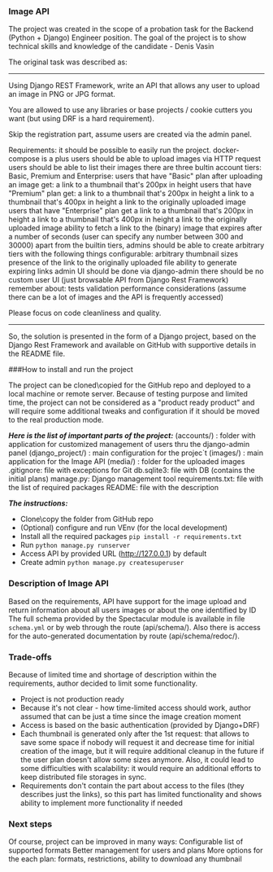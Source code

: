 ### Image API

The project was created in the scope of a probation task for the Backend (Python + Django) Engineer position. The goal of the project is to show technical skills and knowledge of the candidate - Denis Vasin

The original task was described as:
_______________________________________________________
Using Django REST Framework, write an API that allows any user to upload an image in PNG or JPG format.

You are allowed to use any libraries or base projects / cookie cutters you want (but using DRF is a hard requirement).

Skip the registration part, assume users are created via the admin panel.

Requirements:
it should be possible to easily run the project. docker-compose is a plus
users should be able to upload images via HTTP request
users should be able to list their images
there are three bultin account tiers: Basic, Premium and Enterprise:
users that have "Basic" plan after uploading an image get: 
a link to a thumbnail that's 200px in height
users that have "Premium" plan get:
a link to a thumbnail that's 200px in height
a link to a thumbnail that's 400px in height
a link to the originally uploaded image
users that have "Enterprise" plan get
a link to a thumbnail that's 200px in height
a link to a thumbnail that's 400px in height
a link to the originally uploaded image
ability to fetch a link to the (binary) image that expires after a number of seconds (user can specify any number between 300 and 30000)
apart from the builtin tiers, admins should be able to create arbitrary tiers with the following things configurable:
arbitrary thumbnail sizes
presence of the link to the originally uploaded file
ability to generate expiring links
admin UI should be done via django-admin
there should be no custom user UI (just browsable API from Django Rest Framework)
remember about:
tests
validation
performance considerations (assume there can be a lot of images and the API is frequently accessed)


Please focus on code cleanliness and quality.
_______________________________________________________

So, the solution is presented in the form of a Django project, based on the Django Rest Framework and available on GitHub with supportive details in the README file.

###How to install and run the project

The project can be cloned\copied for the GitHub repo and deployed to a local machine or remote server. Because of testing purpose and limited time, the project can not be considered as a "product ready product" and will require some additional tweaks and configuration if it should be moved to the real production mode.

***Here is the list of important parts of the project:***
(accounts/) : folder with application for customized management of users thru the django-admin panel
(django_project/) : main configuration for the projec`t
(images/) : main application for the Image API
(media/) : folder for the uploaded images
.gitignore: file with exceptions for Git
db.sqlite3: file with DB (contains the initial plans)
manage.py: Django management tool
requirements.txt: file with the list of required packages
README: file with the description

***The instructions:***
* Clone\copy the folder from GitHub repo
* (Optional) configure and run VEnv (for the local development)
* Install all the required packages `pip install -r requirements.txt`
* Run `python manage.py runserver`
* Access API by provided URL (http://127.0.0.1) by default
* Create admin `python manage.py createsuperuser`

### Description of Image API
Based on the requirements, API have support for the image upload and return information about all users images or about the one identified by ID
The full schema provided by the Spectacular module is available in file `schema.yml` or by web through the route (api/schema/). Also there is access for the auto-generated documentation by route (api/schema/redoc/).

### Trade-offs
Because of limited time and shortage of description within the requirements, author decided to limit some functionality. 
* Project is not production ready
* Because it's not clear - how time-limited access should work, author assumed that can be just a time since the image creation moment
* Access is based on the basic authentication (provided by Django+DRF)
* Each thumbnail is generated only after the 1st request: that allows to save some space if nobody will request it and decrease time for initial creation of the image, but it will require additional cleanup in the future if the user plan doesn't allow some sizes anymore. Also, it could lead to some difficulties with scalability: it would require an additional efforts to keep distributed file storages in sync.
* Requirements don't contain the part about access to the files (they describes just the links), so this part has limited functionality and shows ability to implement more functionality if needed

### Next steps
Of course, project can be improved in many ways:
Configurable list of supported formats
Better management for users and plans
More options for the each plan: formats, restrictions, ability to download any thumbnail 
